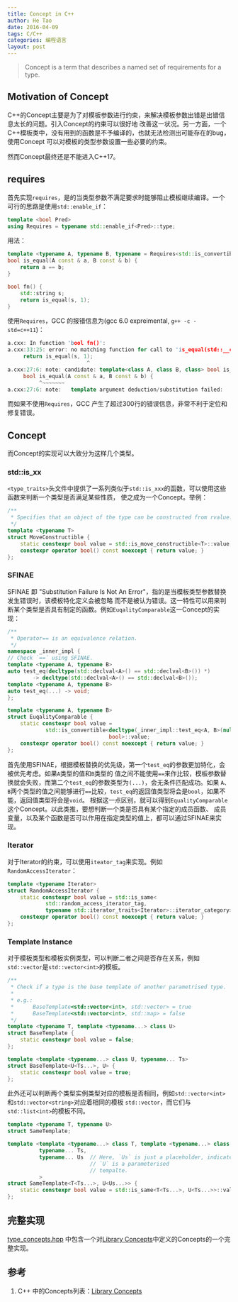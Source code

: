 ```yaml
---
title: Concept in C++
author: He Tao
date: 2016-04-09
tags: C/C++
categories: 编程语言
layout: post
---
```


> Concept is a term that describes a named set of requirements for a type.

Motivation of Concept
-----------------------

C++的Concept主要是为了对模板参数进行约束，来解决模板参数出错是出错信息太长的问题。引入Concept的约束可以很好地
改善这一状况。另一方面，一个C++模板类中，没有用到的函数是不予编译的，也就无法检测出可能存在的bug，使用Concept
可以对模板的类型参数设置一些必要的约束。

然而Concept最终还是不能进入C++17。

requires
--------

首先实现`requires`，是的当类型参数不满足要求时能够阻止模板继续编译。一个可行的思路是使用`std::enable_if`：

~~~cpp
template <bool Pred>
using Requires = typename std::enable_if<Pred>::type;
~~~

用法：

~~~cpp
template <typename A, typename B, typename = Requires<std::is_convertible<A, B>::value>>
bool is_equal(A const & a, B const & b) {
    return a == b;
}

bool fn() {
    std::string s;
    return is_equal(s, 1);
}
~~~

使用`Requires`，GCC 的报错信息为(gcc 6.0 expreimental, `g++ -c -std=c++11`)：

~~~cpp
a.cxx: In function 'bool fn()':
a.cxx:33:25: error: no matching function for call to 'is_equal(std::__cxx11::string&, int)'
     return is_equal(s, 1);
                         ^
a.cxx:27:6: note: candidate: template<class A, class B, class> bool is_equal(const A&, const B&)
     bool is_equal(A const & a, B const & b) {
          ^~~~~~~~
a.cxx:27:6: note:   template argument deduction/substitution failed:
~~~

而如果不使用`Requires`，GCC 产生了超过300行的错误信息，非常不利于定位和修复错误。

Concept
-------

而Concept的实现可以大致分为这样几个类型。

### std::is_xx

`<type_traits>`头文件中提供了一系列类似于`std::is_xxx`的函数，可以使用这些函数来判断一个类型是否满足某些性质，
使之成为一个Concept。举例：

~~~cpp
/**
 * Specifies that an object of the type can be constructed from rvalue.
 */
template <typename T>
struct MoveConstructible {
    static constexpr bool value = std::is_move_constructible<T>::value;
    constexpr operator bool() const noexcept { return value; }
};
~~~

### SFINAE

SFINAE 即 "Substitution Failure Is Not An Error"，指的是当模板类型参数替换发生错误时，该模板特化定义会被忽略
而不是被认为错误。这一特性可以用来判断某个类型是否具有制定的函数。例如`EuqalityComparable`这一Concept的实现：

~~~cpp
/**
 * Operator== is an equivalence relation.
 */
namespace _inner_impl {
// Check `==` using SFINAE.
template <typename A, typename B>
auto test_eq(decltype(std::declval<A>() == std::declval<B>()) *)
        -> decltype(std::declval<A>() == std::declval<B>());
template <typename A, typename B>
auto test_eq(...) -> void;
};

template <typename A, typename B>
struct EuqalityComparable {
    static constexpr bool value =
            std::is_convertible<decltype(_inner_impl::test_eq<A, B>(nullptr)),
                                bool>::value;
    constexpr operator bool() const noexcept { return value; }
};
~~~

首先使用SFINAE，根据模板替换的优先级，第一个`test_eq`的参数更加特化，会被优先考虑。如果`A`类型的值和`B`类型的
值之间不能使用`==`来作比较，模板参数替换就会失败，而第二个`test_eq`的参数类型为`(...)`，会无条件匹配成功。如果
`A`、`B`两个类型的值之间能够进行`==`比较，`test_eq`的返回值类型将会是`bool`，如果不能，返回值类型将会是`void`。
根据这一点区别，就可以得到`EqualityComparable`这个Concept。以此类推，要想判断一个类是否具有某个指定的成员函数、
成员变量，以及某个函数是否可以作用在指定类型的值上，都可以通过SFINAE来实现。

### Iterator

对于Iterator的约束，可以使用`iteator_tag`来实现。例如`RandomAccessIterator`：

~~~cpp
template <typename Iterator>
struct RandomAccessIterator {
    static constexpr bool value = std::is_same<
            std::random_access_iterator_tag,
            typename std::iterator_traits<Iterator>::iterator_category>::value;
    constexpr operator bool() const noexcept { return value; }
};
~~~

### Template Instance

对于模板类型和模板实例类型，可以判断二者之间是否存在关系，例如`std::vector`是`std::vector<int>`的模板。

~~~cpp
/**
 * Check if a type is the base template of another parametrised type.
 *
 * e.g.:
 *      BaseTemplate<std::vector<int>, std::vector> = true
 *      BaseTemplate<std::vector<int>, std::map> = false
 */
template <typename T, template <typename...> class U>
struct BaseTemplate {
    static constexpr bool value = false;
};

template <template <typename...> class U, typename... Ts>
struct BaseTemplate<U<Ts...>, U> {
    static constexpr bool value = true;
};
~~~

此外还可以判断两个类型实例类型对应的模板是否相同，例如`std::vector<int>`和`std::vector<string>`对应着相同的模板
`std::vector`，而它们与`std::list<int>`的模板不同。

~~~cpp
template <typename T, typename U>
struct SameTemplate;

template <template <typename...> class T, template <typename...> class U,
          typename... Ts,
          typename... Us  // Here, `Us` is just a placeholder, indicates that
                          // `U` is a parameterised
                          // tempalte.
          >
struct SameTemplate<T<Ts...>, U<Us...>> {
    static constexpr bool value = std::is_same<T<Ts...>, U<Ts...>>::value;
};
~~~

完整实现
--------

[type_concepts.hpp](https://github.com/sighingnow/algebra.h/blob/master/include/algebra/basic/type_concepts.hpp)
中包含一个对[Library Concepts](http://en.cppreference.com/w/cpp/concept)中定义的Concepts的一个完整实现。


参考
----

1. C++ 中的Concepts列表：[Library Concepts](http://en.cppreference.com/w/cpp/concept)


